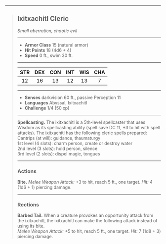***
> ## Ixitxachitl Cleric
> *Small aberration, chaotic evil*
> 
> ***
> 
> - **Armor Class** 15 (natural armor)
> - **Hit Points** 18 (4d6 + 4)
> - **Speed** 0 ft., swim 30 ft.
> 
> ***
> 
> |STR|DEX|CON|INT|WIS|CHA|
> |:---:|:---:|:---:|:---:|:---:|:---:|
> |12|16|13|12|13|7|
> 
> ***
> 
> - **Senses** darkvision 60 ft., passive Perception 11
> - **Languages** Abyssal, Ixitxachitl
> - **Challenge** 1/4 (50 xp)
> 
> ***
> 
> **Spellcasting.** The ixitxachitl is a 5th-level spellcaster that uses Wisdom as its spellcasting ability (spell save DC 11, +3 to hit with spell attacks). The ixitxachitl has the following cleric spells prepared:  
> Cantrips (at will): guidance, thaumaturgy  
> 1st level (4 slots): charm person, create or destroy water  
> 2nd level (3 slots): hold person, silence  
> 3rd level (2 slots): dispel magic, tongues
> 
> ***
> 
> ### Actions
> **Bite.** *Melee Weapon Attack:* +3 to hit, reach 5 ft., one target. *Hit:* 4 (1d6 + 1) piercing damage.
> 
> ***
> 
> ### Rections
> **Barbed Tail.** When a creature provokes an opportunity attack from the ixitxachitl, the ixitxachitl can make the following attack instead of using its bite.  
> *Melee Weapon Attack:* +5 to hit, reach 5 ft., one target. *Hit:* 7 (1d8 + 3) piercing damage.